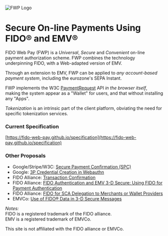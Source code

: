 ![FWP Logo](https://fido-web-pay.github.io/specification/images/fwp.svg)
# Secure On-line Payments Using FIDO&reg; and EMV&reg;
FIDO Web Pay (FWP) is a _Universal_, _Secure_ and _Convenient_ on-line payment authorization scheme.
FWP combines the technology underpinning FIDO, with a Web-adapted version of EMV.

Through an extension to EMV, FWP can be applied to _any account-based
payment system_, including the eurozone's SEPA Instant.

FWP implements the W3C [PaymentRequest](https://www.w3.org/TR/payment-request/) API _in the browser itself_,
making the system appear as a "Wallet" for users, and that without
installing any "Apps".

_Tokenization_ is an intrinsic part of the client platform, obviating the need for specific tokenization services.

### Current Specification
[https://fido-web-pay.github.io/specification](https://fido-web-pay.github.io/specification)

### Other Proposals
- Google/Stripe/W3C: [Secure Payment Confirmation (SPC)](https://github.com/w3c/secure-payment-confirmation)
- Google: [3P Credential Creation in Webauthn](https://www.w3.org/2020/02/3p-creds-20200219.pdf)
- FIDO Alliance: [Transaction Confirmation](https://fidoalliance.org/white-paper-fido-transaction-confirmation/)
- FIDO Alliance: [FIDO Authentication and EMV 3-D Secure:
Using FIDO for Payment Authentication](https://media.fidoalliance.org/wp-content/uploads/2020/09/FIDO-and-EMV-3DS-Technical-Note-2020-09-01.pdf)
- FIDO Alliance: [FIDO for SCA Delegation to Merchants or Wallet Providers](https://fidoalliance.org/white-paper-fido-for-sca-delegation-to-merchants-or-wallet-providers/)
- EMVCo: [Use of FIDO® Data in 3-D Secure Messages](https://www.emvco.com/terms-of-use/?u=wp-content/uploads/documents/EMVCo_3DS_FIDOData-WPv1.0_20200710.pdf)

_Notes:_<br>
FIDO is a registered trademark of the FIDO alliance.<br>
EMV is a registered trademark of EMVCo.

This site is not affiliated with the FIDO alliance or EMVCo.
